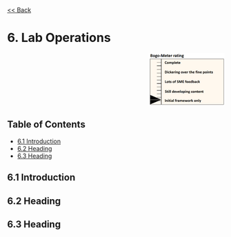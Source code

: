 [<< Back](../../openstack)

# 6. Lab Operations
<p align="right"><img src="../figures/bogo_ifo.png" alt="scope" title="Scope" width="35%"/></p>

## Table of Contents
* [6.1 Introduction](#6.1)
* [6.2 Heading](#6.2)
* [6.3 Heading](#6.3)

<a name="6.1"></a>
## 6.1 Introduction

<a name="6.2"></a>
## 6.2 Heading


<a name="6.3"></a>
## 6.3 Heading
